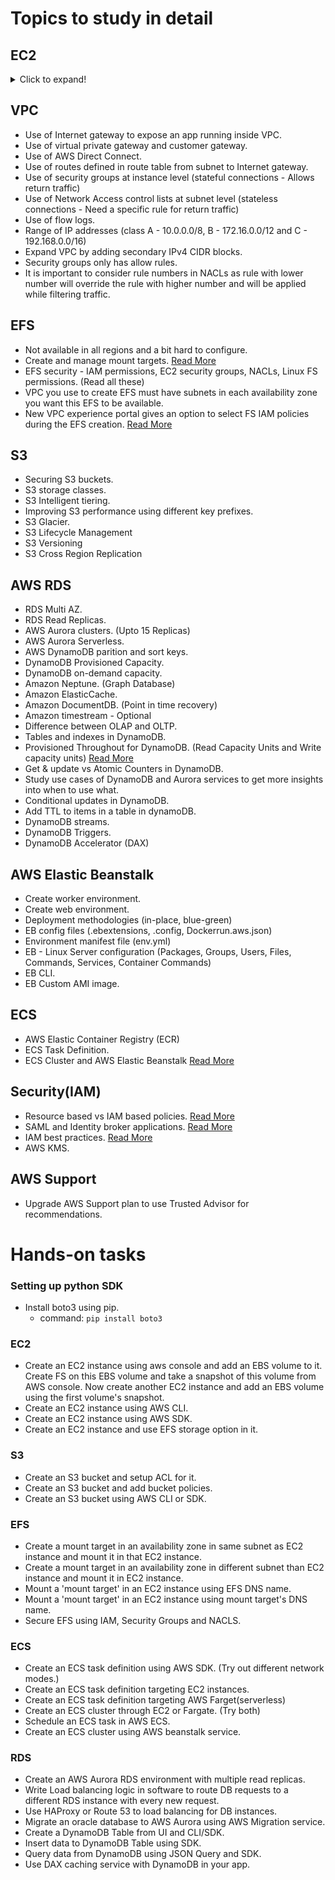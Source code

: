 # Topics to study in detail

## EC2

<details>
    <summary>Click to expand!</summary>
        - IAM Roles for Amazon EC2 instances. [Read More](https://docs.aws.amazon.com/AWSEC2/latest/UserGuide/iam-roles-for-amazon-ec2.html)
        - Difference between dedicated instances and dedicated hosts.
        - EC2 Saving Plans.
        - EC2 Instance Types.
        - EC2 Bare Metal Instances.
        - EC2 Burstable performance instances. (T2/T3), T2 Unlimited mode.
        - Graviton Instance Types. (Arm cores)
        - EC2 Fleet
        - Using AMIs to create EC2 instances.
        - EBS volumes. (Stop-Hibernate)
        - EC2 Placement groups (EC2 cluster networking) 
        - Single root I/O virtualization.
        - EBS Storage options. 
        - EBS snapshots and EBS encryption.
        - Elastic Network Interfaces
    </details>

## VPC

- Use of Internet gateway to expose an app running inside VPC.
- Use of virtual private gateway and customer gateway.
- Use of AWS Direct Connect.
- Use of routes defined in route table from subnet to Internet gateway.
- Use of security groups at instance level (stateful connections - Allows return traffic) 
- Use of Network Access control lists at subnet level (stateless connections - Need a specific rule for return traffic)
- Use of flow logs.
- Range of IP addresses (class A - 10.0.0.0/8, B - 172.16.0.0/12 and C - 192.168.0.0/16)
- Expand VPC by adding secondary IPv4 CIDR blocks.
- Security groups only has allow rules.
- It is important to consider rule numbers in NACLs as rule with lower number will override the rule with higher number and will be applied while filtering traffic.

## EFS

- Not available in all regions and a bit hard to configure.
- Create and manage mount targets. [Read More](https://docs.aws.amazon.com/efs/latest/ug/accessing-fs.html)
- EFS security - IAM permissions, EC2 security groups, NACLs, Linux FS permissions. (Read all these)
- VPC you use to create EFS must have subnets in each availability zone you want this EFS to be available.
- New VPC experience portal gives an option to select FS IAM policies during the EFS creation. [Read More](https://docs.aws.amazon.com/efs/latest/ug/iam-access-control-nfs-efs.html)

## S3

- Securing S3 buckets.
- S3 storage classes.
- S3 Intelligent tiering.
- Improving S3 performance using different key prefixes.
- S3 Glacier.
- S3 Lifecycle Management
- S3 Versioning
- S3 Cross Region Replication

## AWS RDS

- RDS Multi AZ.
- RDS Read Replicas.
- AWS Aurora clusters. (Upto 15 Replicas)
- AWS Aurora Serverless.
- AWS DynamoDB parition and sort keys.
- DynamoDB Provisioned Capacity.
- DynamoDB on-demand capacity.
- Amazon Neptune. (Graph Database)
- Amazon ElasticCache.
- Amazon DocumentDB. (Point in time recovery)
- Amazon timestream - Optional
- Difference between OLAP and OLTP.
- Tables and indexes in DynamoDB.
- Provisioned Throughout for DynamoDB. (Read Capacity Units and Write capacity units) [Read More](https://aws.amazon.com/dynamodb/pricing/provisioned)
- Get & update vs Atomic Counters in DynamoDB.
- Study use cases of DynamoDB and Aurora services to get more insights into when to use what.
- Conditional updates in DynamoDB.
- Add TTL to items in a table in dynamoDB.
- DynamoDB streams.
- DynamoDB Triggers.
- DynamoDB Accelerator (DAX)

## AWS Elastic Beanstalk

- Create worker environment.
- Create web environment.
- Deployment methodologies (in-place, blue-green)
- EB config files (.ebextensions, .config, Dockerrun.aws.json)
- Environment manifest file (env.yml)
- EB - Linux Server configuration (Packages, Groups, Users, Files, Commands, Services, Container Commands)
- EB CLI.
- EB Custom AMI image.

## ECS

- AWS Elastic Container Registry (ECR)
- ECS Task Definition.
- ECS Cluster and AWS Elastic Beanstalk [Read More](https://docs.aws.amazon.com/AmazonECS/latest/developerguide/clusters.html)


## Security(IAM)

- Resource based vs IAM based policies. [Read More](https://docs.aws.amazon.com/IAM/latest/UserGuide/access_policies_identity-vs-resource.html)
- SAML and Identity broker applications. [Read More](https://docs.aws.amazon.com/IAM/latest/UserGuide/id_roles_common-scenarios_federated-users.html)
- IAM best practices. [Read More](https://docs.aws.amazon.com/IAM/latest/UserGuide/best-practices.html) 
- AWS KMS. 

## AWS Support

- Upgrade AWS Support plan to use Trusted Advisor for recommendations.

# Hands-on tasks

### Setting up python SDK

- Install boto3 using pip.
    - command: `pip install boto3`

### EC2

- Create an EC2 instance using aws console and add an EBS volume to it. Create FS on this EBS volume and take a snapshot of this volume from AWS console. Now create another EC2 instance and add an EBS volume using the first volume's snapshot.
- Create an EC2 instance using AWS CLI.
- Create an EC2 instance using AWS SDK.
- Create an EC2 instance and use EFS storage option in it. 

### S3
- Create an S3 bucket and setup ACL for it.
- Create an S3 bucket and add bucket policies.
- Create an S3 bucket using AWS CLI or SDK.

### EFS

- Create a mount target in an availability zone in same subnet as EC2 instance and mount it in that EC2 instance.
- Create a mount target in an availability zone in different subnet than EC2 instance and mount it in EC2 instance.
- Mount a 'mount target' in an EC2 instance using EFS DNS name.
- Mount a 'mount target' in an EC2 instance using mount target's DNS name.
- Secure EFS using IAM, Security Groups and NACLS.

### ECS

- Create an ECS task definition using AWS SDK. (Try out different network modes.)
- Create an ECS task definition targeting EC2 instances.
- Create an ECS task definition targeting AWS Farget(serverless)
- Create an ECS cluster through EC2 or Fargate. (Try both)
- Schedule an ECS task in AWS ECS.
- Create an ECS cluster using AWS beanstalk service. 

### RDS

- Create an AWS Aurora RDS environment with multiple read replicas.
- Write Load balancing logic in software to route DB requests to a different RDS instance with every new request.
- Use HAProxy or Route 53 to load balancing for DB instances.
- Migrate an oracle database to AWS Aurora using AWS Migration service.
- Create a DynamoDB Table from UI and CLI/SDK.
- Insert data to DynamoDB Table using SDK.
- Query data from DynamoDB using JSON Query and SDK.
- Use DAX caching service with DynamoDB in your app.
